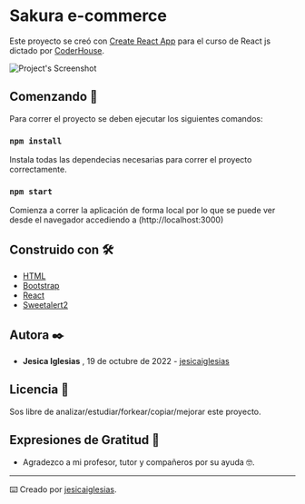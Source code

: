 # Sakura e-commerce

Este proyecto se creó con [Create React App](https://github.com/facebook/create-react-app) para el curso de React js dictado por [CoderHouse](https://www.coderhouse.com/).

![Project's Screenshot](https://i.postimg.cc/tgRnMDJd/portada.png)

## Comenzando 🚀

Para correr el proyecto se deben ejecutar los siguientes comandos:

### `npm install`

Instala todas las dependecias necesarias para correr el proyecto correctamente.

### `npm start`

Comienza a correr la aplicación de forma local por lo que se puede ver desde el navegador accediendo a (http://localhost:3000)

## Construido con 🛠️

- [HTML](https://developer.mozilla.org/es/docs/Web/HTML)
- [Bootstrap](https://getbootstrap.com/)
- [React](https://es.reactjs.org/)
- [Sweetalert2](https://sweetalert2.github.io/)

## Autora ✒️

- **Jesica Iglesias** , 19 de octubre de 2022 - [jesicaiglesias](https://github.com/JesIglesias)

## Licencia 📄

Sos libre de analizar/estudiar/forkear/copiar/mejorar este proyecto.

## Expresiones de Gratitud 🎁

- Agradezco a mi profesor, tutor y compañeros por su ayuda 🤓.

---

⌨️ Creado por [jesicaiglesias](https://github.com/JesIglesias).
